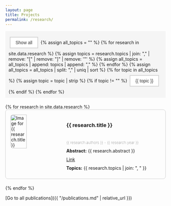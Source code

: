 ```yaml
---
layout: page
title: Projects
permalink: /research/
---
```


<style>
    #filter-bar {
        background-color: #f5f5f5; /* Light gray background */
        padding: 10px;
        text-align: left;
        margin-bottom: 20px; /* Adds space below the filter bar */
    }

    .filter-btn {
        background-color: #ffffff; /* White background for buttons */
        border: 2px solid #d0d0d0; /* Light gray border */
        color: #333; /* Dark gray text */
        padding: 8px 16px;
        margin: 8px 4px; /* Adds spacing around buttons */
        cursor: pointer;
        font-size: 14px;
        display: inline-block;
    }

    .filter-btn:hover {
        background-color: #e0e0e0; /* Slightly darker background on hover */
    }

    .filter-btn:active {
        background-color: #cacaca; /* Even darker for the active state */
    }

    .research-entry {
        border: 1px solid #ccc; /* Light gray border */
        padding: 15px;
        margin-bottom: 20px;
        border-radius: 8px;
        display: flex;
        flex-direction: row; /* Arrange rows horizontally */
    }

    .research-entry img {
        width: 33%;  /* Image takes up 33% of the width */
        height: auto;
        margin-right: 20px;
        border-radius: 8px;
        flex-shrink: 0; /* Prevent image from shrinking */
    }

    .content-container {
        width: 66%; /* Content takes up 66% of the width */
        display: flex;
        flex-direction: column; /* Stack items vertically */
    }

    .content-container .title {
        display: flex;
        align-items: center; /* Center align title vertically */
        margin-bottom: 10px;
    }

    .content h3 {
        margin-top: 0;
    }

    .content p, .content a {
        margin: 10px 0; /* Add margin for better spacing */
    }

    .authors, .year {
        font-size: 12px; /* Smaller font size */
        font-weight: lighter; /* Less bold than the default */
    }

    .year {
        font-weight: lighter; /* Even lighter font weight for the year */
    }
</style>

<div id="filter-bar">
  <button class="filter-btn" onclick="filterResearch('all')">Show all</button>
  {% assign all_topics = "" %}
  {% for research in site.data.research %}
    {% assign topics = research.topics | join: "," | remove: "[" | remove: "]" | remove: '"' %}
    {% assign all_topics = all_topics | append: topics | append: "," %}
  {% endfor %}
  {% assign all_topics = all_topics | split: "," | uniq | sort %}
  {% for topic in all_topics %}
    {% assign topic = topic | strip %}
    {% if topic != "" %}
      <button class="filter-btn" onclick="filterResearch('{{ topic | escape }}')">{{ topic }}</button>
    {% endif %}
  {% endfor %}
</div>

<div class="research-container">
  {% for research in site.data.research %}
    <div class="research-entry" data-topics="{{ research.topics | join: ', ' }}">
        <img src="{{ research.image }}" alt="Image for {{ research.title }}">
        <div class="content-container">
            <div class="title">
                <h3>{{ research.title }}</h3>
            </div>
            <div class="content">
                <p class="authors">{{ research.authors }} - <span class="year">{{ research.year }}</span></p>
                <p><strong>Abstract:</strong> {{ research.abstract }}</p>
                <a href="{{ research.link }}">Link</a>
                <p><strong>Topics:</strong> {{ research.topics | join: ", " }}</p>
            </div>
        </div>
    </div>
  {% endfor %}
</div>

<script>
document.addEventListener('DOMContentLoaded', function() {
    function filterResearch(topic) {
      document.querySelectorAll('.research-entry').forEach(entry => {
        const topics = entry.dataset.topics.split(', ');
        entry.style.display = (topic === 'all' || topics.includes(topic)) ? 'block' : 'none';
      });
    }
    window.filterResearch = filterResearch;  // Expose to global scope for inline onclick handlers
});
</script>

[Go to all publications]({{ "/publications.md" | relative_url }})
